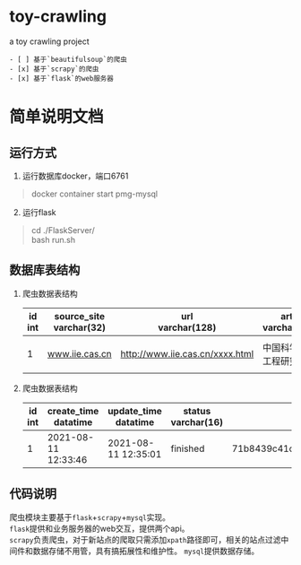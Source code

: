 # toy-crawling
a toy crawling project

    - [ ] 基于`beautifulsoup`的爬虫
    - [x] 基于`scrapy`的爬虫
    - [x] 基于`flask`的web服务器

#
# 简单说明文档

## 运行方式
1. 运行数据库docker，端口6761
> docker container start pmg-mysql
2. 运行flask  
> cd ./FlaskServer/  
> bash run.sh

## 数据库表结构
1. 爬虫数据表结构  

    id<br>int | source_site<br>varchar(32) | url<br>varchar(128) | article<br>varchar(2048) | create_time<br>datatime  
    ------------ | -------------  | ------- | ------ | ---- |
    1 | www.iie.cas.cn | http://www.iie.cas.cn/xxxx.html | 中国科学院信息工程研究... | 2021-08-05 15:54:28 

2. 爬虫数据表结构  

    id<br>int | create_time<br>datatime | update_time<br>datatime | status<br>varchar(16) | crawler_id<br>varchar(35)  
    ------------ | -------------  | ------- | ------ | ---- |
    1 | 2021-08-11 12:33:46 | 2021-08-11 12:35:01 | finished | 71b8439c41c7323740903528c94a7980 

## 代码说明

爬虫模块主要基于`flask`+`scrapy`+`mysql`实现。  
`flask`提供和业务服务器的web交互，提供两个api。  
`scrapy`负责爬虫，对于新站点的爬取只需添加`xpath`路径即可，相关的站点过滤中间件和数据存储不用管，具有搞拓展性和维护性。
`mysql`提供数据存储。
